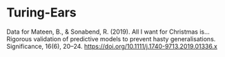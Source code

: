 # Turing-Ears
Data for Mateen, B., &amp; Sonabend, R. (2019). All I want for Christmas is…Rigorous validation of predictive models to prevent hasty generalisations. Significance, 16(6), 20–24. https://doi.org/10.1111/j.1740-9713.2019.01336.x
